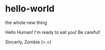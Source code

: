 # hello-world
the whole new thing

Hello Human!
I'm ready to eat you! Be careful!

Sincerly, Zombie (>.<)
